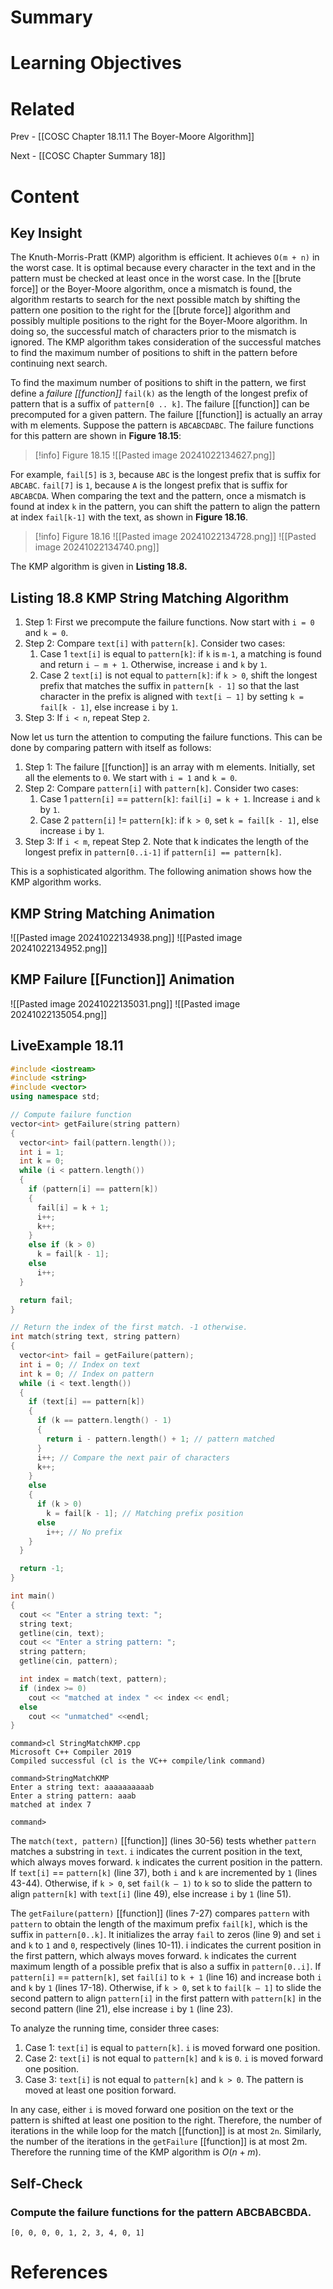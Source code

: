 # Summary

# Learning Objectives

# Related
Prev - [[COSC Chapter 18.11.1 The Boyer-Moore Algorithm]]

Next - [[COSC Chapter Summary 18]]
# Content

## Key Insight

The Knuth-Morris-Pratt (KMP) algorithm is efficient. It achieves `O(m + n)` in the worst case. It is optimal because every character in the text and in the pattern must be checked at least once in the worst case. In the [[brute force]] or the Boyer-Moore algorithm, once a mismatch is found, the algorithm restarts to search for the next possible match by shifting the pattern one position to the right for the [[brute force]] algorithm and possibly multiple positions to the right for the Boyer-Moore algorithm. In doing so, the successful match of characters prior to the mismatch is ignored. The KMP algorithm takes consideration of the successful matches to find the maximum number of positions to shift in the pattern before continuing next search.

To find the maximum number of positions to shift in the pattern, we first define a _failure [[function]]_ `fail(k)` as the length of the longest prefix of pattern that is a suffix of `pattern[0 .. k]`. The failure [[function]] can be precomputed for a given pattern. The failure [[function]] is actually an array with m elements. Suppose the pattern is `ABCABCDABC`. The failure functions for this pattern are shown in **Figure 18.15**:

>[!info] Figure 18.15
>![[Pasted image 20241022134627.png]]

For example, `fail[5]` is `3`, because `ABC` is the longest prefix that is suffix for `ABCABC`. `fail[7]` is `1`, because `A` is the longest prefix that is suffix for `ABCABCDA`. When comparing the text and the pattern, once a mismatch is found at index `k` in the pattern, you can shift the pattern to align the pattern at index `fail[k-1]` with the text, as shown in **Figure 18.16**.

>[!info] Figure 18.16
>![[Pasted image 20241022134728.png]]
>![[Pasted image 20241022134740.png]]

The KMP algorithm is given in **Listing 18.8.** 

## Listing 18.8 KMP String Matching Algorithm

1. Step 1: First we precompute the failure functions. Now start with `i = 0` and `k = 0`.
2. Step 2: Compare `text[i]` with `pattern[k]`. Consider two cases:
    1. Case 1 `text[i]` is equal to `pattern[k]`: if `k` is `m-1`, a matching is found and return `i – m + 1`. Otherwise, increase `i` and `k` by `1`.
    2. Case 2 `text[i]` is not equal to `pattern[k]`: if `k > 0`, shift the longest prefix that matches the suffix in `pattern[k - 1]` so that the last character in the prefix is aligned with `text[i – 1]` by setting `k = fail[k - 1]`, else increase `i` by `1`.
3. Step 3: If `i < n`, repeat Step `2`.

Now let us turn the attention to computing the failure functions. This can be done by comparing pattern with itself as follows:
1. Step 1: The failure [[function]] is an array with m elements. Initially, set all the elements to `0`. We start with `i = 1` and `k = 0`.
2. Step 2: Compare `pattern[i]` with `pattern[k]`. Consider two cases:
    1. Case 1 `pattern[i]` == `pattern[k]`: `fail[i] = k + 1`. Increase `i` and `k` by `1`.
    2. Case 2 `pattern[i]` != `pattern[k]`: if `k > 0`, set `k = fail[k - 1]`, else increase `i` by `1`.
3. Step 3: If `i < m`, repeat Step 2. Note that k indicates the length of the longest prefix in `pattern[0..i-1]` if `pattern[i] == pattern[k]`.

This is a sophisticated algorithm. The following animation shows how the KMP algorithm works.

## KMP String Matching Animation
![[Pasted image 20241022134938.png]]
![[Pasted image 20241022134952.png]]

## KMP Failure [[Function]] Animation
![[Pasted image 20241022135031.png]]
![[Pasted image 20241022135054.png]]

## **LiveExample 18.11**
```cpp
#include <iostream>
#include <string>
#include <vector>
using namespace std;

// Compute failure function
vector<int> getFailure(string pattern) 
{
  vector<int> fail(pattern.length());
  int i = 1;
  int k = 0;
  while (i < pattern.length()) 
  {
    if (pattern[i] == pattern[k])
    {
      fail[i] = k + 1;
      i++;
      k++;
    }
    else if (k > 0) 
      k = fail[k - 1];
    else
      i++;
  }

  return fail;
}

// Return the index of the first match. -1 otherwise.
int match(string text, string pattern) 
{
  vector<int> fail = getFailure(pattern);
  int i = 0; // Index on text
  int k = 0; // Index on pattern
  while (i < text.length()) 
  {
    if (text[i] == pattern[k])
    {
      if (k == pattern.length() - 1)
      {
        return i - pattern.length() + 1; // pattern matched
      }
      i++; // Compare the next pair of characters
      k++;
    }
    else
    {
      if (k > 0) 
        k = fail[k - 1]; // Matching prefix position
      else 
        i++; // No prefix
    }
  }

  return -1;
}

int main() 
{
  cout << "Enter a string text: ";
  string text;
  getline(cin, text);
  cout << "Enter a string pattern: ";
  string pattern;
  getline(cin, pattern);

  int index = match(text, pattern);
  if (index >= 0)
    cout << "matched at index " << index << endl;
  else
    cout << "unmatched" <<endl;
}
```
```
command>cl StringMatchKMP.cpp
Microsoft C++ Compiler 2019 
Compiled successful (cl is the VC++ compile/link command)

command>StringMatchKMP 
Enter a string text: aaaaaaaaaab
Enter a string pattern: aaab
matched at index 7

command>
```

The `match(text, pattern)` [[function]] (lines 30-56) tests whether `pattern` matches a substring in `text`. `i` indicates the current position in the text, which always moves forward. `k` indicates the current position in the pattern. If `text[i]` == `pattern[k]` (line 37), both `i` and `k` are incremented by `1` (lines 43-44). Otherwise, if `k > 0`, set `fail(k – 1)` to `k` so to slide the pattern to align `pattern[k]` with `text[i]` (line 49), else increase `i` by `1` (line 51). 

The `getFailure(pattern)` [[function]] (lines 7-27) compares `pattern` with `pattern` to obtain the length of the maximum prefix `fail[k]`, which is the suffix in `pattern[0..k]`. It initializes the array `fail` to zeros (line 9) and set `i` and `k` to `1` and `0`, respectively (lines 10-11). i indicates the current position in the first pattern, which always moves forward. ﻿`k` indicates the current maximum length of a possible prefix that is also a suffix in `pattern[0..i]`. If `pattern[i]` == `pattern[k]`, set `fail[i]` to `k + 1` (line 16) and increase both `i` and `k` by `1` (lines 17-18). Otherwise, if `k > 0`, set `k` to `fail[k – 1]` to slide the second pattern to align `pattern[i]` in the first pattern with `pattern[k]` in the second pattern (line 21), else increase `i` by `1` (line 23). 

To analyze the running time, consider three cases: 
1. Case 1: `text[i]` is equal to `pattern[k]`. `i` is moved forward one position.
2. Case 2: `text[i]` is not equal to `pattern[k]` and `k` is `0`. `i` is moved forward one position.
3. Case 3: `text[i]` is not equal to `pattern[k]` and `k > 0`. The pattern is moved at least one position forward.

In any case, either `i` is moved forward one position on the text or the pattern is shifted at least one position to the right. Therefore, the number of iterations in the while loop for the match [[function]] is at most `2n`. Similarly, the number of the iterations in the `getFailure` [[function]] is at most 2m. Therefore the running time of the KMP algorithm is $﻿O(n+m)$.

## Self-Check

### Compute the failure functions for the pattern ABCBABCBDA.

`[0, 0, 0, 0, 1, 2, 3, 4, 0, 1]`

# References

